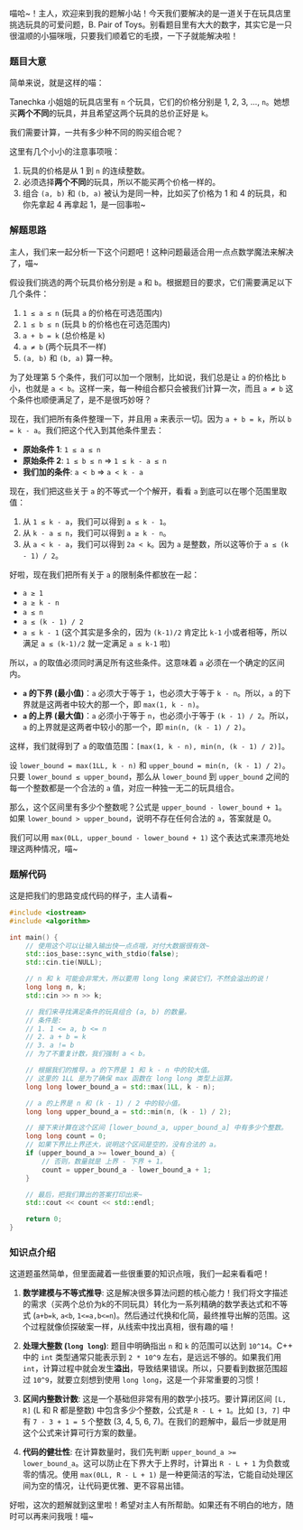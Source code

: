 喵哈~！主人，欢迎来到我的题解小站！今天我们要解决的是一道关于在玩具店里挑选玩具的可爱问题，B. Pair of Toys。别看题目里有大大的数字，其实它是一只很温顺的小猫咪哦，只要我们顺着它的毛摸，一下子就能解决啦！

### 题目大意

简单来说，就是这样的喵：

Tanechka 小姐姐的玩具店里有 `n` 个玩具，它们的价格分别是 1, 2, 3, ..., `n`。她想买**两个不同**的玩具，并且希望这两个玩具的总价正好是 `k`。

我们需要计算，一共有多少种不同的购买组合呢？

这里有几个小小的注意事项哦：
1.  玩具的价格是从 1 到 `n` 的连续整数。
2.  必须选择**两个不同**的玩具，所以不能买两个价格一样的。
3.  组合 `(a, b)` 和 `(b, a)` 被认为是同一种，比如买了价格为 1 和 4 的玩具，和你先拿起 4 再拿起 1，是一回事啦~

### 解题思路

主人，我们来一起分析一下这个问题吧！这种问题最适合用一点点数学魔法来解决了，喵~

假设我们挑选的两个玩具价格分别是 `a` 和 `b`。根据题目的要求，它们需要满足以下几个条件：

1.  `1 ≤ a ≤ n` (玩具 `a` 的价格在可选范围内)
2.  `1 ≤ b ≤ n` (玩具 `b` 的价格也在可选范围内)
3.  `a + b = k` (总价格是 `k`)
4.  `a ≠ b` (两个玩具不一样)
5.  `(a, b)` 和 `(b, a)` 算一种。

为了处理第 5 个条件，我们可以加一个限制，比如说，我们总是让 `a` 的价格比 `b` 小，也就是 `a < b`。这样一来，每一种组合都只会被我们计算一次，而且 `a ≠ b` 这个条件也顺便满足了，是不是很巧妙呀？

现在，我们把所有条件整理一下，并且用 `a` 来表示一切。因为 `a + b = k`，所以 `b = k - a`。我们把这个代入到其他条件里去：

*   **原始条件 1**: `1 ≤ a ≤ n`
*   **原始条件 2**: `1 ≤ b ≤ n`  => `1 ≤ k - a ≤ n`
*   **我们加的条件**: `a < b` => `a < k - a`

现在，我们把这些关于 `a` 的不等式一个个解开，看看 `a` 到底可以在哪个范围里取值：

1.  从 `1 ≤ k - a`，我们可以得到 `a ≤ k - 1`。
2.  从 `k - a ≤ n`，我们可以得到 `a ≥ k - n`。
3.  从 `a < k - a`，我们可以得到 `2a < k`。因为 `a` 是整数，所以这等价于 `a ≤ (k - 1) / 2`。

好啦，现在我们把所有关于 `a` 的限制条件都放在一起：
*   `a ≥ 1`
*   `a ≥ k - n`
*   `a ≤ n`
*   `a ≤ (k - 1) / 2`
*   `a ≤ k - 1` (这个其实是多余的，因为 `(k-1)/2` 肯定比 `k-1` 小或者相等，所以满足 `a ≤ (k-1)/2` 就一定满足 `a ≤ k-1` 啦)

所以，`a` 的取值必须同时满足所有这些条件。这意味着 `a` 必须在一个确定的区间内。

*   **`a` 的下界 (最小值)**：`a` 必须大于等于 `1`，也必须大于等于 `k - n`。所以，`a` 的下界就是这两者中较大的那一个，即 `max(1, k - n)`。
*   **`a` 的上界 (最大值)**：`a` 必须小于等于 `n`，也必须小于等于 `(k - 1) / 2`。所以，`a` 的上界就是这两者中较小的那一个，即 `min(n, (k - 1) / 2)`。

这样，我们就得到了 `a` 的取值范围：`[max(1, k - n), min(n, (k - 1) / 2)]`。

设 `lower_bound = max(1LL, k - n)` 和 `upper_bound = min(n, (k - 1) / 2)`。
只要 `lower_bound ≤ upper_bound`，那么从 `lower_bound` 到 `upper_bound` 之间的每一个整数都是一个合法的 `a` 值，对应一种独一无二的玩具组合。

那么，这个区间里有多少个整数呢？公式是 `upper_bound - lower_bound + 1`。
如果 `lower_bound > upper_bound`，说明不存在任何合法的 `a`，答案就是 0。

我们可以用 `max(0LL, upper_bound - lower_bound + 1)` 这个表达式来漂亮地处理这两种情况，喵~

### 题解代码

这是把我们的思路变成代码的样子，主人请看~

```cpp
#include <iostream>
#include <algorithm>

int main() {
    // 使用这个可以让输入输出快一点点哦，对付大数据很有效~
    std::ios_base::sync_with_stdio(false);
    std::cin.tie(NULL);

    // n 和 k 可能会非常大，所以要用 long long 来装它们，不然会溢出的说！
    long long n, k;
    std::cin >> n >> k;

    // 我们来寻找满足条件的玩具组合 (a, b) 的数量。
    // 条件是:
    // 1. 1 <= a, b <= n
    // 2. a + b = k
    // 3. a != b
    // 为了不重复计数，我们强制 a < b。

    // 根据我们的推导，a 的下界是 1 和 k - n 中的较大值。
    // 这里的 1LL 是为了确保 max 函数在 long long 类型上运算。
    long long lower_bound_a = std::max(1LL, k - n);

    // a 的上界是 n 和 (k - 1) / 2 中的较小值。
    long long upper_bound_a = std::min(n, (k - 1) / 2);

    // 接下来计算在这个区间 [lower_bound_a, upper_bound_a] 中有多少个整数。
    long long count = 0;
    // 如果下界比上界还大，说明这个区间是空的，没有合法的 a。
    if (upper_bound_a >= lower_bound_a) {
        // 否则，数量就是 上界 - 下界 + 1。
        count = upper_bound_a - lower_bound_a + 1;
    }

    // 最后，把我们算出的答案打印出来~
    std::cout << count << std::endl;

    return 0;
}
```

### 知识点介绍

这道题虽然简单，但里面藏着一些很重要的知识点哦，我们一起来看看吧！

1.  **数学建模与不等式推导**:
    这是解决很多算法问题的核心能力！我们将文字描述的需求（买两个总价为k的不同玩具）转化为一系列精确的数学表达式和不等式 (`a+b=k`, `a<b`, `1<=a,b<=n`)。然后通过代换和化简，最终推导出解的范围。这个过程就像侦探破案一样，从线索中找出真相，很有趣的喵！

2.  **处理大整数 (`long long`)**:
    题目中明确指出 `n` 和 `k` 的范围可以达到 `10^14`。C++ 中的 `int` 类型通常只能表示到 `2 * 10^9` 左右，是远远不够的。如果我们用 `int`，计算过程中就会发生**溢出**，导致结果错误。所以，只要看到数据范围超过 `10^9`，就要立刻想到使用 `long long`，这是一个非常重要的习惯！

3.  **区间内整数计数**:
    这是一个基础但非常有用的数学小技巧。要计算闭区间 `[L, R]` (L 和 R 都是整数) 中包含多少个整数，公式是 `R - L + 1`。比如 `[3, 7]` 中有 `7 - 3 + 1 = 5` 个整数 (3, 4, 5, 6, 7)。在我们的题解中，最后一步就是用这个公式来计算可行方案的数量。

4.  **代码的健壮性**:
    在计算数量时，我们先判断 `upper_bound_a >= lower_bound_a`。这可以防止在下界大于上界时，计算出 `R - L + 1` 为负数或零的情况。使用 `max(0LL, R - L + 1)` 是一种更简洁的写法，它能自动处理区间为空的情况，让代码更优雅、更不容易出错。

好啦，这次的题解就到这里啦！希望对主人有所帮助。如果还有不明白的地方，随时可以再来问我哦！喵~